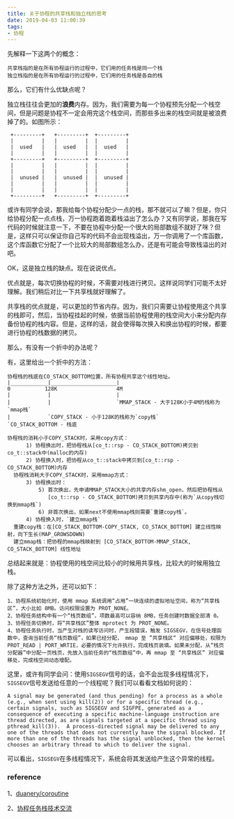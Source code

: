 ```yaml
---
title: 关于协程的共享栈和独立栈的思考
date: 2019-04-03 11:00:39
tags:
- 协程
---
```


先解释一下这两个的概念：

```
共享栈指的是在所有协程运行的过程中，它们用的任务栈是同一个栈
独立栈指的是在所有协程运行的过程中，它们用的任务栈是各自的栈
```

那么，它们有什么优缺点呢？

独立栈往往会更加的**浪费**内存。因为，我们需要为每一个协程预先分配一个栈空间，但是问题是协程不一定会用完这个栈空间，而那些多出来的栈空间就是被浪费掉了的。如图所示：

```
 +---------+   +---------+  +---------+
 |         |   |         |  |         |
 |  used   |   |  used   |  |  used   |
 |         |   |         |  |         |
 +---------+   +---------+  +---------+
 |         |   |         |  |         |
 |         |   |         |  |         |
 |  unused |   |  unused |  |  unused |
 |         |   |         |  |         |
 |         |   |         |  |         |
 +---------+   +---------+  +---------+
```

或许有同学会说，那我给每个协程分配少一点的栈，那不就可以了嘛？但是，你只给协程分配一点点栈，万一协程跑着跑着栈溢出了怎么办？又有同学说，那我在写代码的时候就注意一下，不要在协程中分配一个很大的局部数组不就好了咪？但是，这样只可以保证你自己写的代码不会出现栈溢出，万一你调用了一个库函数，这个库函数它分配了一个比较大的局部数组怎么办，还是有可能会导致栈溢出的对吧。

OK，这是独立栈的缺点。现在说说优点。

优点就是，每次切换协程的时候，不需要对栈进行拷贝。这样说同学们可能不太好理解。我们稍后对比一下共享栈就好理解了。

共享栈的优点就是，可以更加的节省内存。因为，我们只需要让协程使用这个共享的栈即可，然后，当协程挂起的时候，依据当前协程使用的栈空间大小来分配内存备份协程的栈内容。但是，这样的话，就会使得每次换入和换出协程的时候，都要进行协程的栈数据的拷贝。

那么，有没有一个折中的办法呢？

有，这里给出一个折中的方法：

```
协程栈的栈底在CO_STACK_BOTTOM位置，所有协程共享这个线性地址。
|____________|_____________________|
0           128K                   4M
|            |                     |
|            |                     `MMAP_STACK - 大于128K小于4M的栈称为`mmap栈`
|            `COPY_STACK - 小于128K的栈称为`copy栈`
`CO_STACK_BOTTOM - 栈底

协程栈的消耗小于COPY_STACK时，采用copy方式：
      1) 协程换出时，把协程栈从[co_t::rsp - CO_STACK_BOTTOM)拷贝到co_t::stack中(malloc的内存)
      2) 协程换入时，把协程从co_t::stack中拷贝到[co_t::rsp - CO_STACK_BOTTOM)内存
  协程栈消耗大于COPY_STACK时，采用mmap方式：
      3) 协程换出时：
          5) 首次换出，先申请MMAP_STACK大小的共享内存shm_open，然后把协程栈从
             [co_t::rsp - CO_STACK_BOTTOM)拷贝到共享内存中(称为`从copy栈切换到mmap栈`)
          6) 非首次换出，如果next不使用mmap栈则需要`重建copy栈`。
      4) 协程换入时，`建立mmap栈`
  重建copy栈：在[CO_STACK_BOTTOM-COPY_STACK, CO_STACK_BOTTOM] 建立线性映射，向下生长(MAP_GROWSDOWN)
  建立mmap栈：把协程的mmap栈映射到 [CO_STACK_BOTTOM-MMAP_STACK, CO_STACK_BOTTOM] 线性地址
```

总结起来就是：协程使用的栈空间比较小的时候用共享栈，比较大的时候用独立栈。

除了这种方法之外，还可以如下：

```
1、协程系统初始化时，使用 mmap 系统调用“占用”一块连续的虚拟地址空间，称为“共享栈区”，大小比如 8MB。访问权限设置为 PROT_NONE。
2、协程任务结构中有一个“栈页数组”，项数最高可以容纳 8MB，任务创建时数据全部清 0。
3、协程任务切换时，将“共享栈区”整体 mprotect 为 PROT_NONE。
4、协程任务执行时，当产生对栈的读写访问时，产生段错误，触发 SIGSEGV，在信号处理函数中，查询当前任务“栈页数组”，如果已经分配， mmap 至 ”共享栈区“ 对应偏移处，权限为 PROT_READ | PORT_WRTIE，必要的情况下允许执行，完成栈页装填。如果未分配，从“栈页分配器”中分配一页栈页，先放入当前任务的“栈页数组”中，再 mmap 至 “共享栈区” 对应偏移处，完成栈空间动态增配。
```

这里，或许有同学会问：使用`SIGSEGV`信号的话，会不会出现多线程情况下，`SIGSEGV`信号发送给任意的一个线程呢？我们可以看看文档如何说的：

```
A signal may be generated (and thus pending) for a process as a whole (e.g., when sent using kill(2)) or for a specific thread (e.g., certain signals, such as SIGSEGV and SIGFPE, generated as a consequence of executing a specific machine-language instruction are thread directed, as are signals targeted at a specific thread using pthread_kill(3)).  A process-directed signal may be delivered to any one of the threads that does not currently have the signal blocked. If more than one of the threads has the signal unblocked, then the kernel chooses an arbitrary thread to which to deliver the signal.
```

可以看出，`SIGSEGV`在多线程情况下，系统会将其发送给产生这个异常的线程。

### reference

1、[duanery/coroutine](https://github.com/duanery/coroutine)

2、[协程任务栈技术交流](https://github.com/Tencent/libco/issues/80)

